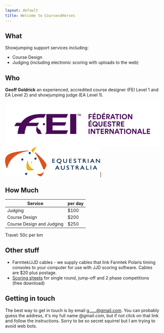 ```yaml
---
layout: default
title: Welcome to Courses4Horses
---
```

## What

Showjumping support services including:

* Course Design
* Judging (including electronic scoring with uploads to the web)

## Who 

**Geoff Goldrick** an experienced, accredited course designer (FEI Level 1 and EA Level 2) and showjumping judge (EA Level 1).


![FEI Logo](assets/images/FEI_Logo.png) ![EA Logo](assets/images/EA_logo.png)|


## How Much

| **Service** | **per day** |
|-----|-----|
| Judging | $100 |
| Course Design | $200 |
| Course Design and Judging | $250 |

Travel: 50c per km

## Other stuff

* Farmtek/JJD cables - we supply cables that link Farmtek Polaris timing consoles to your computer for use with JJD scoring software. Cables are $20 plus postage.
* [Scoring sheets](assets/downloads/C4H_judging_sheets.pdf) for single round, jump-off and 2 phase competitions (free download)

## Getting in touch
The best way to get in touch is by email <a href="https://mailhide.io/e/3Y8Bp043" onclick="popup=window.open('https://mailhide.io/e/3Y8Bp043','mailhidepopup','width=580,height=635'); return false;">g......@gmail.com</a>. You can probably guess the address, it's my full name @gmail.com, but if not click on that link and follow the instructions. Sorry to be so secret squirrel but I am trying to avoid web bots.

 
